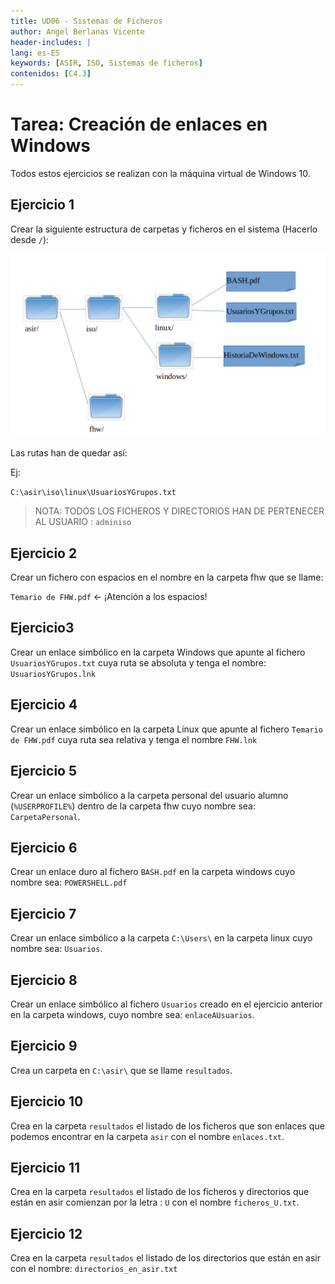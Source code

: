 ```yaml
---
title: UD06 - Sistemas de Ficheros
author: Angel Berlanas Vicente
header-includes: |
lang: es-ES
keywords: [ASIR, ISO, Sistemas de ficheros]
contenidos: [C4.3]
---
```


# Tarea: Creación de enlaces en Windows

Todos estos ejercicios se realizan con la máquina virtual de Windows 10.

## Ejercicio 1

Crear la siguiente estructura de carpetas y ficheros en el sistema (Hacerlo desde `/`): 

![Enlaces](Enlaces/enlaces_01.png)

Las rutas han de quedar así:

Ej:

`C:\asir\iso\linux\UsuariosYGrupos.txt
`

>NOTA: TODOS LOS FICHEROS Y DIRECTORIOS HAN DE PERTENECER AL USUARIO : `adminiso`

## Ejercicio 2

Crear un fichero con espacios en el nombre en la carpeta fhw que se llame:

`Temario de FHW.pdf` ← ¡Atención a los espacios!

## Ejercicio3

Crear un enlace simbólico en la carpeta Windows  que apunte al fichero `UsuariosYGrupos.txt` cuya ruta se absoluta y tenga el nombre: `UsuariosYGrupos.lnk`

## Ejercicio 4

Crear un enlace simbólico en la carpeta Linux que apunte al fichero `Temario de FHW.pdf` cuya ruta sea relativa y tenga el nombre `FHW.lnk`

## Ejercicio 5

Crear un enlace simbólico a la carpeta personal del usuario alumno (`%USERPROFILE%`) dentro de la carpeta fhw cuyo nombre sea: `CarpetaPersonal`.

## Ejercicio 6

Crear un enlace duro al fichero `BASH.pdf` en la carpeta windows cuyo nombre sea: `POWERSHELL.pdf`

## Ejercicio 7

Crear un enlace simbólico a la carpeta `C:\Users\` en la carpeta linux cuyo nombre sea: `Usuarios`.

## Ejercicio 8

Crear un enlace simbólico al fichero `Usuarios` creado en el ejercicio anterior en la carpeta windows, cuyo nombre sea: `enlaceAUsuarios`.

## Ejercicio 9

Crea un carpeta en `C:\asir\` que se llame `resultados`.

## Ejercicio 10

Crea en la carpeta `resultados` el listado de los ficheros que son enlaces que podemos encontrar en la carpeta `asir` con el nombre `enlaces.txt`.


## Ejercicio 11

Crea en la carpeta `resultados`  el listado de los ficheros y directorios que están en asir comienzan por la letra : `U` con el nombre `ficheros_U.txt`.

## Ejercicio 12

Crea en la carpeta `resultados` el listado de los directorios que están en asir con el nombre: `directorios_en_asir.txt`
